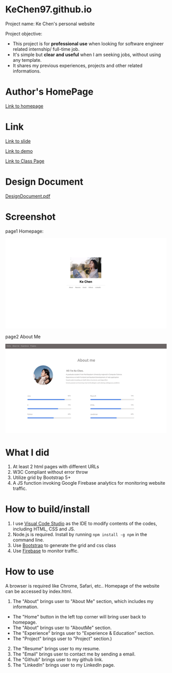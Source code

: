 # KeChen97.github.io
Project name: Ke Chen's personal website

Project objective: 
- This project is for **professional use** when looking for software engineer related internship/ full-time job.
- It's simple but **clear and useful** when I am seeking jobs, without using any template.
- It shares my previous experiences, projects and other related informations. 
 
# Author's HomePage
 [Link to homepage](https://kechen97.github.io/index.html)
 
# Link
[Link to slide](https://docs.google.com/presentation/d/1hmAwYJ5G1b7iMnEYTZz23uTmj765LbZn9ve_cj-rGyk/edit#slide=id.p)

[Link to demo](https://drive.google.com/file/d/1UdvWWbNM_7vOw8VKxI83YPH6yRDSLGPA/view?usp=sharing)

[Link to Class Page](https://johnguerra.co/classes/webDevelopment_fall_2022/)

 
# Design Document
[DesignDocument.pdf](https://github.com/KeChen97/KeChen97.github.io/files/9641888/DesignDocument.pdf)

          
# Screenshot
page1 Homepage:

<img width="1000" alt="Screenshot" src="https://github.com/KeChen97/KeChen97.github.io/blob/main/Screenshots/screenshot.png">

page2 About Me

<img width="1000" alt="Screenshot" src="https://github.com/KeChen97/KeChen97.github.io/blob/main/Screenshots/screenshot2.png">


# What I did
1. At least 2 html pages with different URLs
2. W3C Compliant without error throw
3. Utilize grid by Bootstrap 5+
4. A JS function invoking Google Firebase analytics for monitoring website traffic.

# How to build/install
1. I use [Visual Code Studio](https://code.visualstudio.com/) as the IDE to modify contents of the codes, including HTML, CSS and JS.
2. Node.js is required. Install by running `npm install -g npm` in the command line.
3. Use [Bootstrap](https://getbootstrap.com/docs/5.2/layout/grid/) to generate the grid and css class 
4. Use [Firebase](https://firebase.google.com) to monitor traffic.

# How to use
A browser is required like Chrome, Safari, etc..
Homepage of the website can be accessed by index.html.
1. The "About" brings user to "About Me" section, which includes my information.  
  - The "Home" button in the left top corner will bring user back to homepage.
  - The "About" brings user to "AboutMe" section.
  - The "Experience" brings user to "Experience & Education" section.
  - The "Project" brings user to "Project" section.)
  
2. The "Resume" brings user to my resume.
3. The "Email" brings user to contact me by sending a email.
4. The "Github" brings user to my github link.
5. The "LinkedIn" brings user to my LinkedIn page.
